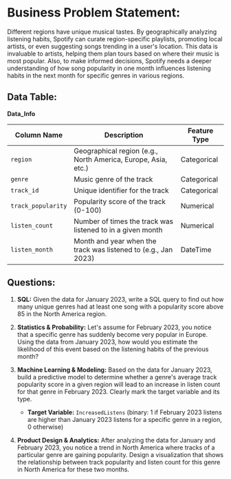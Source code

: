 # **Business Problem Statement**:
Different regions have unique musical tastes. By geographically analyzing listening habits, Spotify can curate region-specific playlists, promoting local artists, or even suggesting songs trending in a user's location. This data is invaluable to artists, helping them plan tours based on where their music is most popular. Also, to make informed decisions, Spotify needs a deeper understanding of how song popularity in one month influences listening habits in the next month for specific genres in various regions.



## **Data Table**:

**Data_Info**

| Column Name       | Description                                                  | Feature Type   |
|-------------------|--------------------------------------------------------------|----------------|
| `region`            | Geographical region (e.g., North America, Europe, Asia, etc.) | Categorical    |
| `genre`             | Music genre of the track                                     | Categorical    |
| `track_id`          | Unique identifier for the track                              | Categorical    |
| `track_popularity`  | Popularity score of the track (0-100)                        | Numerical      |
| `listen_count`      | Number of times the track was listened to in a given month    | Numerical      |
| `listen_month`      | Month and year when the track was listened to (e.g., Jan 2023)| DateTime      |



## **Questions:**

1. **SQL:** Given the data for January 2023, write a SQL query to find out how many unique genres had at least one song with a popularity score above 85 in the North America region.


2. **Statistics & Probability:** Let's assume for February 2023, you notice that a specific genre has suddenly become very popular in Europe. Using the data from January 2023, how would you estimate the likelihood of this event based on the listening habits of the previous month?


3. **Machine Learning & Modeling:** Based on the data for January 2023, build a predictive model to determine whether a genre's average track popularity score in a given region will lead to an increase in listen count for that genre in February 2023. Clearly mark the target variable and its type.

    - **Target Variable:** `IncreasedListens` (binary: 1 if February 2023 listens are higher than January 2023 listens for a specific genre in a region, 0 otherwise)

4. **Product Design & Analytics:** After analyzing the data for January and February 2023, you notice a trend in North America where tracks of a particular genre are gaining popularity. Design a visualization that shows the relationship between track popularity and listen count for this genre in North America for these two months.

